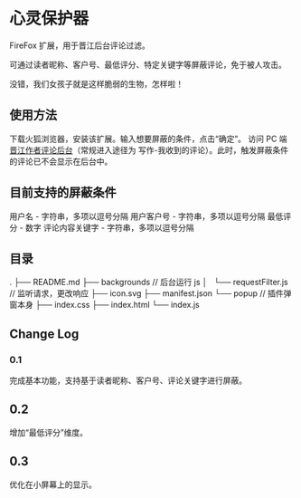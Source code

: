 # 心灵保护器

FireFox 扩展，用于晋江后台评论过滤。

可通过读者昵称、客户号、最低评分、特定关键字等屏蔽评论，免于被人攻击。

没错，我们女孩子就是这样脆弱的生物，怎样啦！

## 使用方法

下载火狐浏览器，安装该扩展。输入想要屏蔽的条件，点击“确定”。
访问 PC 端[晋江作者评论后台](http://my.jjwxc.net/backend/novelcomment.php)（常规进入途径为 写作-我收到的评论）。此时，触发屏蔽条件的评论已不会显示在后台中。

## 目前支持的屏蔽条件

用户名 - 字符串，多项以逗号分隔
用户客户号 - 字符串，多项以逗号分隔
最低评分 - 数字
评论内容关键字 - 字符串，多项以逗号分隔

## 目录

.
├── README.md
├── backgrounds // 后台运行 js
│   └── requestFilter.js // 监听请求，更改响应
├── icon.svg
├── manifest.json
└── popup // 插件弹窗本身
    ├── index.css
    ├── index.html
    └── index.js

## Change Log

### 0.1

完成基本功能，支持基于读者昵称、客户号、评论关键字进行屏蔽。

## 0.2

增加“最低评分”维度。

## 0.3

优化在小屏幕上的显示。
